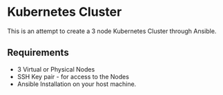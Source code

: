 # Kubernetes Cluster

This is an attempt to create a 3 node Kubernetes Cluster through Ansible.

## Requirements

- 3 Virtual or Physical Nodes
- SSH Key pair - for access to the Nodes
- Ansible Installation on your host machine.
